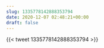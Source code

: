 ```yaml
---
slug: 1335778142888353794
date: 2020-12-07 02:48:21+00:00
draft: false
---
```


{{< tweet 1335778142888353794 >}}
